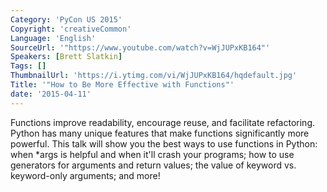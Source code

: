 ```yaml
---
Category: 'PyCon US 2015'
Copyright: 'creativeCommon'
Language: 'English'
SourceUrl: '"https://www.youtube.com/watch?v=WjJUPxKB164"'
Speakers: [Brett Slatkin]
Tags: []
ThumbnailUrl: 'https://i.ytimg.com/vi/WjJUPxKB164/hqdefault.jpg'
Title: '"How to Be More Effective with Functions"'
date: '2015-04-11'
---
```

Functions improve readability, encourage reuse, and facilitate refactoring. Python has many unique features that make functions significantly more powerful. This talk will show you the best ways to use functions in Python: when *args is helpful and when it'll crash your programs; how to use generators for arguments and return values; the value of keyword vs. keyword-only arguments; and more!

